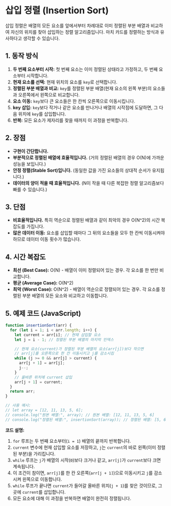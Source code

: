 # 삽입 정렬 (Insertion Sort)

삽입 정렬은 배열의 모든 요소를 앞에서부터 차례대로 이미 정렬된 부분 배열과 비교하여 자신의 위치를 찾아 삽입하는 정렬 알고리즘입니다. 마치 카드를 정렬하는 방식과 유사하다고 생각할 수 있습니다.

## 1. 동작 방식

1.  **두 번째 요소부터 시작:** 첫 번째 요소는 이미 정렬된 상태라고 가정하고, 두 번째 요소부터 시작합니다.
2.  **현재 요소를 선택:** 현재 위치의 요소를 `key`로 선택합니다.
3.  **정렬된 부분 배열과 비교:** `key`를 정렬된 부분 배열(현재 요소의 왼쪽 부분)의 요소들과 오른쪽에서 왼쪽으로 비교합니다.
4.  **요소 이동:** `key`보다 큰 요소들은 한 칸씩 오른쪽으로 이동시킵니다.
5.  **key 삽입:** `key`보다 작거나 같은 요소를 만나거나 배열의 시작점에 도달하면, 그 다음 위치에 `key`를 삽입합니다.
6.  **반복:** 모든 요소가 제자리를 찾을 때까지 이 과정을 반복합니다.

## 2. 장점

- **구현이 간단합니다.**
- **부분적으로 정렬된 배열에 효율적입니다.** (거의 정렬된 배열의 경우 O(N)에 가까운 성능을 보입니다.)
- **안정 정렬(Stable Sort)입니다.** (동일한 값을 가진 요소들의 상대적 순서가 유지됩니다.)
- **데이터의 양이 적을 때 효율적입니다.** (N이 작을 때 다른 복잡한 정렬 알고리즘보다 빠를 수 있습니다.)

## 3. 단점

- **비효율적입니다.** 특히 역순으로 정렬된 배열과 같이 최악의 경우 O(N^2)의 시간 복잡도를 가집니다.
- **많은 데이터 이동:** 요소를 삽입할 때마다 그 뒤의 요소들을 모두 한 칸씩 이동시켜야 하므로 데이터 이동 횟수가 많습니다.

## 4. 시간 복잡도

- **최선 (Best Case):** O(N) - 배열이 이미 정렬되어 있는 경우. 각 요소를 한 번만 비교합니다.
- **평균 (Average Case):** O(N^2)
- **최악 (Worst Case):** O(N^2) - 배열이 역순으로 정렬되어 있는 경우. 각 요소를 정렬된 부분 배열의 모든 요소와 비교하고 이동합니다.

## 5. 예제 코드 (JavaScript)

```javascript
function insertionSort(arr) {
  for (let i = 1; i < arr.length; i++) {
    let current = arr[i]; // 현재 삽입할 요소
    let j = i - 1; // 정렬된 부분 배열의 마지막 인덱스

    // 현재 요소(current)가 정렬된 부분 배열의 요소(arr[j])보다 작으면
    // arr[j]를 오른쪽으로 한 칸 이동시키고 j를 감소시킴
    while (j >= 0 && arr[j] > current) {
      arr[j + 1] = arr[j];
      j--;
    }
    // 올바른 위치에 current 삽입
    arr[j + 1] = current;
  }
  return arr;
}

// 사용 예시:
// let array = [12, 11, 13, 5, 6];
// console.log("원본 배열:", array); // 원본 배열: [12, 11, 13, 5, 6]
// console.log("정렬된 배열:", insertionSort(array)); // 정렬된 배열: [5, 6, 11, 12, 13]
```

**코드 설명:**

1.  `for` 루프는 두 번째 요소부터(`i = 1`) 배열의 끝까지 반복합니다.
2.  `current` 변수에 현재 삽입할 요소를 저장하고, `j`는 `current`의 바로 왼쪽(이미 정렬된 부분)을 가리킵니다.
3.  `while` 루프는 `j`가 배열의 시작(`0`)보다 크거나 같고, `arr[j]`가 `current`보다 크면 계속됩니다.
4.  이 조건이 참이면, `arr[j]`를 한 칸 오른쪽(`arr[j + 1]`)으로 이동시키고 `j`를 감소시켜 왼쪽으로 이동합니다.
5.  `while` 루프가 끝나면 `current`가 들어갈 올바른 위치(`j + 1`)를 찾은 것이므로, 그곳에 `current`를 삽입합니다.
6.  모든 요소에 대해 이 과정을 반복하면 배열이 완전히 정렬됩니다.
